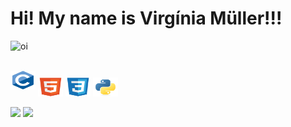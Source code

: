 # Hi! My name is Virgínia Müller!!!
![oi](https://pbs.twimg.com/profile_banners/303375948/1522374581/1500x500)

<div style="display: inline_block"><br>
  <img aligh="center" alt="Virginia-C" height="30" width="40" src="https://raw.githubusercontent.com/devicons/devicon/master/icons/c/c-original.svg">
  <img align="center" alt="Virginia-HTML" height="30" width="40" src="https://raw.githubusercontent.com/devicons/devicon/master/icons/html5/html5-original.svg">
  <img align="center" alt="Virginia-CSS" height="30" width="40" src="https://raw.githubusercontent.com/devicons/devicon/master/icons/css3/css3-original.svg">
  <img align="center" alt="Virginia-Python" height="30" width="40" src="https://raw.githubusercontent.com/devicons/devicon/master/icons/python/python-original.svg">
</div>


<br>

<div>
  <a href="https://www.linkedin.com/in/virginia-s-muller/" target="_blank"><img src="https://img.shields.io/badge/-LinkedIn-%230077B5?style=for-the-badge&logo=linkedin&logoColor=white" target="_blank"></a> 
  <a href="https://www.instagram.com/virginiavivis/" target="_black"><img src="https://img.shields.io/badge/-Instagram-%23E4405F?style=for-the-badge&logo=instagram&logoColor=white" target="_black"></a>
  
 
  </div>
